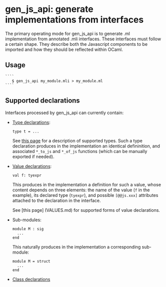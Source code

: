 gen_js_api: generate implementations from interfaces
====================================================

The primary operating mode for gen_js_api is to generate .ml
implementation from annotated .mli interfaces.  These interfaces must
follow a certain shape.  They describe both the Javascript components
to be imported and how they should be reflected within OCaml.

Usage
-----

    ````
       $ gen_js_api my_module.mli > my_module.ml
    ````



Supported declarations
----------------------

Interfaces processed by gen_js_api can currently contain:

  - [Type declarations](TYPES.md):

    ````
    type t = ...
    ````

    See [this page](TYPES.md) for a description of supported types.
    Such a type declaration produces in the implementation an identical
    defininition, and associated `*_to_js` and `*_of_js` functions
    (which can be manually exported if needed).


  - [Value declarations](VALUES.md):

    ````
    val f: tyexpr
    ````

    This produces in the implementation a definition for such a value,
    whose content depends on three elements: the name of the value
    (`f` in the example), its declared type (`tyexpr`), and possible
    `[@@js.xxx]` attributes attached to the declaration in the interface.

    See [this page] (VALUES.md) for supported forms of value declarations.


  - Sub-modules:

    ````
    module M : sig
      ...
    end
    ````

    This naturally produces in the implementation a corresponding sub-module:

    ````
    module M = struct
      ...
    end
    ````

  - [Class declarations](CLASSES.md)


